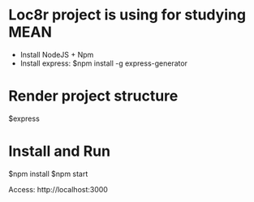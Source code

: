 # Loc8r project is using for studying MEAN
- Install NodeJS + Npm
- Install express: $npm install -g express-generator

# Render project structure
$express

# Install and Run
$npm install
$npm start

Access: http://localhost:3000
